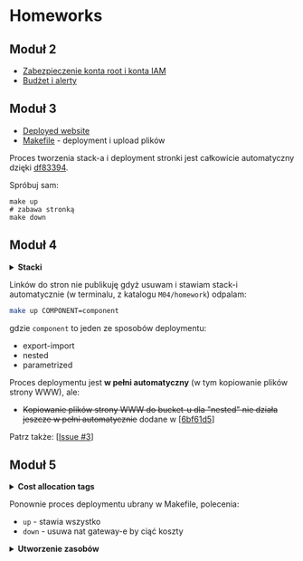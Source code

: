 # Homeworks

## Moduł 2
- [Zabezpieczenie konta root i konta IAM](https://github.com/pnowosie/aws-devops/issues/1)
- [Budżet i alerty](https://github.com/pnowosie/aws-devops/issues/2)

## Moduł 3
- [Deployed website](http://website-single-template-website-dev-s3website-dtxgarz9vgv7.s3-website-eu-west-1.amazonaws.com/)
- [Makefile](https://github.com/pnowosie/aws-devops/blob/master/M03/homework/Makefile) - deployment i upload plików

Proces tworzenia stack-a i deployment stronki jest całkowicie automatyczny dzięki [df83394](https://github.com/pnowosie/aws-devops/commit/df8339475a609deca887e30641dd91aea5d53b60).

Spróbuj sam:
```
make up
# zabawa stronką
make down
```

## Moduł 4

<details>
  <summary><b>Stacki</b></summary>

![image](https://user-images.githubusercontent.com/1813036/122029481-34a2b400-cdcd-11eb-8664-0f98e134085a.png)
</details>

Linków do stron nie publikuję gdyż usuwam i stawiam stack-i automatycznie (w terminalu, z katalogu `M04/homework`)
odpalam:

```bash
make up COMPONENT=component
```

gdzie `component` to jeden ze sposobów deploymentu:
- export-import
- nested
- parametrized

Proces deploymentu jest **w pełni automatyczny** (w tym kopiowanie plików strony WWW), ale:

- ~~Kopiowanie plików strony WWW do bucket-u dla "nested" nie działa jeszcze w pełni automatycznie~~
    dodane w [[6bf61d5](https://github.com/pnowosie/aws-devops/commit/6bf61d5e954266c2176302b8151bbdfd489affae)]

Patrz także: [[Issue #3](https://github.com/pnowosie/aws-devops/issues/3)]

## Moduł 5

<details>
  <summary><b>Cost allocation tags</b></summary>

<img width="783" alt="obraz" src="https://user-images.githubusercontent.com/1813036/122638908-3cc56100-d0f7-11eb-8e81-1a6c6820b66e.png">
</details>

Ponownie proces deploymentu ubrany w Makefile, polecenia:
- `up` - stawia wszystko
- `down` - usuwa nat gateway-e by ciąć koszty

<details>
  <summary><b>Utworzenie zasobów</b></summary>

**Terminal - AWS CLI**
<img width="1312" alt="obraz" src="https://user-images.githubusercontent.com/1813036/122639872-b3b12880-d0fc-11eb-9c26-77d807c4de9b.png">

**AWS - Web console**

- Stacki
<br/>
<img width="1154" alt="obraz" src="https://user-images.githubusercontent.com/1813036/122639955-19051980-d0fd-11eb-9ab4-509654d04e24.png">

- VPC
<br/>
<img width="632" alt="obraz" src="https://user-images.githubusercontent.com/1813036/122640006-4651c780-d0fd-11eb-8524-a4e730a6d393.png">

</details>